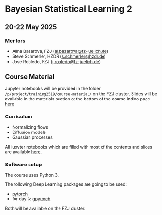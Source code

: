 # Bayesian Statistical Learning 2

## 20-22 May 2025

### Mentors

- Alina Bazarova, FZJ (al.bazarova@fz-juelich.de)
- Steve Schmerler, HZDR (s.schmerler@hzdr.de)
- Jose Robledo, FZJ (j.robledo@fz-juelich.de)




## Course Material
<!--Will be provided on the gitlab [repository](https://gitlab.jsc.fz-juelich.de/bazarova1/bl-course-2023/) as course progresses. To clone it you can use the same credentials as for Judoor account.-->
Jupyter notebooks will be provided in the folder `/p/project/training2519/course-material/` on the FZJ cluster. Slides will be available in the materials section at the bottom of the course indico page [here](https://indico3-jsc.fz-juelich.de/event/229/)

### Curriculum

- Normalizing flows
- Diffusion models
- Gaussian processes


All jupyter notebooks which are filled with most of the contents and slides are available [here](https://gitlab.jsc.fz-juelich.de/bazarova1/bayesian-statistical-learning-2/).


### Software setup

The course uses Python 3.

The following Deep Learning packages are going to be used:
- [pytorch](https://pytorch.org/get-started/locally/)
- for day 3: [gpytorch](https://gpytorch.ai)

Both will be available on the FZJ cluster.
